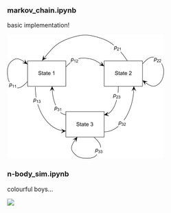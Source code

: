 ### markov_chain.ipynb

basic implementation!

![](markov_chain.jpg)

### n-body_sim.ipynb

colourful boys...

![](n-body_sim.gif)
